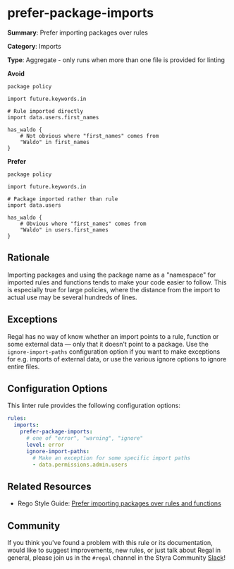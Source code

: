 # prefer-package-imports

**Summary**: Prefer importing packages over rules

**Category**: Imports

**Type**: Aggregate - only runs when more than one file is provided for linting

**Avoid**
```rego
package policy

import future.keywords.in

# Rule imported directly
import data.users.first_names

has_waldo {
    # Not obvious where "first_names" comes from
    "Waldo" in first_names 
}
```

**Prefer**
```rego
package policy

import future.keywords.in

# Package imported rather than rule
import data.users

has_waldo {
    # Obvious where "first_names" comes from
    "Waldo" in users.first_names 
}
```

## Rationale

Importing packages and using the package name as a "namespace" for imported rules and functions tends to make your code
easier to follow. This is especially true for large policies, where the distance from the import to actual use may be
several hundreds of lines.

## Exceptions

Regal has no way of know whether an import points to a rule, function or some external data — only that it doesn't point
to a package. Use the `ignore-import-paths` configuration option if you want to make exceptions for e.g. imports of
external data, or use the various ignore options to ignore entire files.

## Configuration Options

This linter rule provides the following configuration options:

```yaml
rules: 
  imports:
    prefer-package-imports:
      # one of "error", "warning", "ignore"
      level: error
      ignore-import-paths:
        # Make an exception for some specific import paths
        - data.permissions.admin.users
```

## Related Resources

- Rego Style Guide: [Prefer importing packages over rules and functions](https://github.com/StyraInc/rego-style-guide#prefer-importing-packages-over-rules-and-functions)

## Community

If you think you've found a problem with this rule or its documentation, would like to suggest improvements, new rules,
or just talk about Regal in general, please join us in the `#regal` channel in the Styra Community
[Slack](https://communityinviter.com/apps/styracommunity/signup)!

